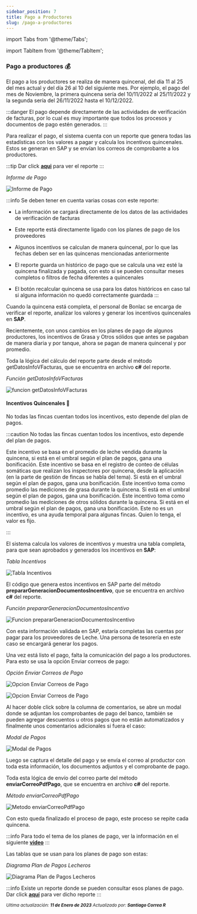 ```yaml
---
sidebar_position: 7
title: Pago a Productores
slug: /pago-a-productores
---
```


import Tabs from '@theme/Tabs';

import TabItem from '@theme/TabItem';

### Pago a productores :moneybag:

El pago a los productores se realiza de manera quincenal, del día 11 al 25 del mes actual y del día 26 al 10 del siguiente mes. Por ejemplo, el pago del mes de Noviembre, la primera quincena sería del 10/11/2022 al 25/11/2022 y la segunda sería del 26/11/2022 hasta el 10/12/2022.

:::danger
El pago depende directamente de las actividades de verificación de facturas, por lo cual es muy importante que todos los procesos y documentos de pago estén generados.
:::

Para realizar el pago, el sistema cuenta con un reporte que genera todas las estadísticas con los valores a pagar y calcula los incentivos quincenales. Estos se generan en SAP y se envían los correos de comprobante a los productores. 

:::tip
Dar click [**aqui**](http://bonlac.bpmco.co/reportes/bonlac/infov_facturas.aspx "Autenticación Proveeduría de Leche") para ver el reporte
:::

_Informe de Pago_

![Informe de Pago](/assets/proveeduria/informe-pagos.png "Informe de Pago")

:::info
Se deben tener en cuenta varias cosas con este reporte: 

- La información se cargará directamente de los datos de las actividades de verificación de facturas 

- Este reporte está directamente ligado con los planes de pago de los proveedores 

- Algunos incentivos se calculan de manera quincenal, por lo que las fechas deben ser en las quincenas mencionadas anteriormente 

- El reporte guarda un histórico de pago que se calcula una vez esté la quincena finalizada y pagada, con esto si se pueden consultar meses completos o filtros de fecha diferentes a quincenales

- El botón recalcular quincena se usa para los datos históricos en caso tal si alguna información no quedó correctamente guardada
:::

Cuando la quincena está completa, el personal de Bonlac se encarga de verificar el reporte, analizar los valores y generar los incentivos quincenales en **SAP**. 

Recientemente, con unos cambios en los planes de pago de algunos productores, los incentivos de Grasa y Otros sólidos que antes se pagaban de manera diaria y por tanque, ahora se pagan de manera quincenal y por promedio. 

Toda la lógica del cálculo del reporte parte desde el método getDatosInfoVFacturas, que se encuentra en archivo **c#** del reporte.

_Función getDatosInfoVFacturas_

![funcion getDatosInfoVFacturas](/assets/proveeduria/getDatosInfoVFacturas.png "Función getDatosInfoVFacturas")

#### Incentivos Quincenales :money_with_wings:

No todas las fincas cuentan todos los incentivos, esto depende del plan de pagos.

:::caution No todas las fincas cuentan todos los incentivos, esto depende del plan de pagos.

<Tabs>
  <TabItem value="productividad" label="Productividad">Este incentivo se basa en el promedio de leche vendida durante la quincena, si está en el umbral según el plan de pagos, gana una bonificación.</TabItem>
  <TabItem value="celulas-somaticas" label="Células Somáticas (CCS)">Este incentivo se basa en el registro de conteo de células somáticas que realizan los inspectores por quincena, desde la aplicación (en la parte de gestión de fincas se habla del tema). Si está en el umbral según el plan de pagos, gana una bonificación.</TabItem>
  <TabItem value="grasa" label="Grasa">Este incentivo toma como promedio las mediciones de grasa durante la quincena. Si está en el umbral según el plan de pagos, gana una bonificación.</TabItem>
  <TabItem value="otros-solidos" label="Otros Sólidos">Este incentivo toma como promedio las mediciones de otros sólidos durante la quincena. Si está en el umbral según el plan de pagos, gana una bonificación.</TabItem>
  <TabItem value="apoyo-temporal" label="Apoyo Temporal">Este no es un incentivo, es una ayuda temporal para algunas fincas. Quien lo tenga, el valor es fijo.</TabItem>
</Tabs>

:::

El sistema calcula los valores de incentivos y muestra una tabla completa, para que sean aprobados y generados los incentivos en **SAP**:

_Tabla Incentivos_

![Tabla Incentivos](/assets/proveeduria/tabla-incentivos.png "Tabla Incentivos")

El código que genera estos incentivos en SAP parte del método **prepararGeneracionDocumentosIncentivo**, que se encuentra en archivo **c#** del reporte.

_Función prepararGeneracionDocumentosIncentivo_

![Funcion prepararGeneracionDocumentosIncentivo](/assets/proveeduria/prepararGeneracionDocumentosIncentivos.png "Función prepararGeneracionDocumentosIncentivo")

Con esta información validada en SAP, estaría completas las cuentas por pagar para los proveedores de Leche. Una persona de tesorería en este caso se encargará generar los pagos. 

Una vez está listo el pago, falta la comunicación del pago a los productores. Para esto se usa la opción Enviar correos de pago:

_Opción Enviar Correos de Pago_

![Opcion Enviar Correos de Pago](/assets/proveeduria/enviar-correos-pagos.png "Opción Enviar Correos de Pago")

![Opcion Enviar Correos de Pago](/assets/proveeduria/enviar-correos-pagos2.png "Opción Enviar Correos de Pago")

Al hacer doble click sobre la columna de comentarios, se abre un modal donde se adjuntan los comprobantes de pago del banco, también se pueden agregar descuentos u otros pagos que no están automatizados y finalmente unos comentarios adicionales si fuera el caso:


_Modal de Pagos_

![Modal de Pagos](/assets/proveeduria/modal-pagos.png "Modal de Pagos")

Luego se captura el detalle del pago y se envía el correo al productor con toda esta información, los documentos adjuntos y el comprobante de pago. 

Toda esta lógica de envío del correo parte del método **enviarCorreoPdfPago**, que se encuentra en archivo **c#** del reporte.

_Método enviarCorreoPdfPago_

![Metodo enviarCorreoPdfPago](/assets/proveeduria/enviarCorreoPdfPago.png "Método enviarCorreoPdfPago")

Con esto queda finalizado el proceso de pago, este proceso se repite cada quincena. 

:::info
Para todo el tema de los planes de pago, ver la información en el siguiente [**video**](http://143.198.186.246/moodle/mod/page/view.php?id=57 "Acceso a Moodle de BPMco")
:::

Las tablas que se usan para los planes de pago son estas:

_Diagrama Plan de Pagos Lecheros_

![Diagrama Plan de Pagos Lecheros](/assets/proveeduria/diagrama-plan-pagos-lecheros.png "Diagrama Plan de Pagos Lecheros")

:::info
Existe un reporte donde se pueden consultar esos planes de pago. Dar click [**aquí**](http://bonlac.bpmco.co/procesos/reportaspx?lkid=342 "Autenticación Proveeduría de Leche") para ver dicho reporte
:::

<div class="ultima-actualizacion">
  <small>
    <i>
      Ultima actualización:
      <b> 11 de Enero de 2023</b>
    </i>
  </small>

  <small>
    <i>
      Actualizado por:
      <b> Santiago Correa R</b>
    </i>
  </small>
</div>